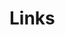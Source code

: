 <!-- uncomment when hunting on unreferenced bibliography. Unused entries will appear -->
<!-- at the end of bibliography -->

<!-- --- -->
<!-- nocite: '@*' -->
<!-- --- -->

# Links

<!-- P.S. do not write here anything. This should be last page, and here pandoc will -->
<!-- automatically put all the links -->
